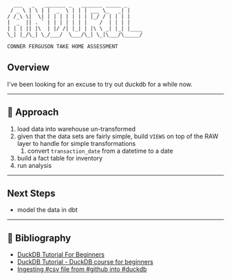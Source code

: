 

```
  ___   _   _______ _   _______ _____ _
 / _ \ | \ | |  _  \ | | | ___ \_   _| |
/ /_\ \|  \| | | | | | | | |_/ / | | | |
|  _  || . ` | | | | | | |    /  | | | |
| | | || |\  | |/ /| |_| | |\ \ _| |_| |____
\_| |_/\_| \_/___/  \___/\_| \_|\___/\_____/

```
`CONNER FERGUSON TAKE HOME ASSESSMENT`

## Overview

I've been looking for an excuse to try out duckdb for a while now.

---

## 🎯 Approach

1. load data into warehouse un-transformed
1. given that the data sets are fairly simple, build `VIEWS` on top of the RAW layer to handle for simple transformations
    1. convert `transaction_date` from a datetime to a date
1. build a fact table for inventory
1. run analysis


---

## Next Steps
- model the data in dbt

---

## :book: Bibliography

- [DuckDB Tutorial For Beginners](https://www.youtube.com/watch?v=ZX5FdqzGT1E)
- [DuckDB Tutorial - DuckDB course for beginners](https://www.youtube.com/watch?v=AjsB6lM2-zw)
- [Ingesting #csv file from #github into #duckdb](https://www.youtube.com/shorts/49p4HyNFniE)